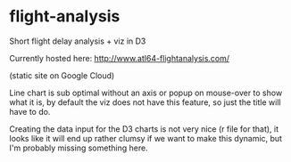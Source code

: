 # flight-analysis
Short flight delay analysis + viz in D3

Currently hosted here: http://www.atl64-flightanalysis.com/

(static site on Google Cloud)

Line chart is sub optimal without an axis or popup on mouse-over to show what it is, by default the viz does not have this feature, so just the title will have to do.

Creating the data input for the D3 charts is not very nice (r file for that), it looks like it will end up rather clumsy if we want to make this dynamic, but I'm probably missing something here.



